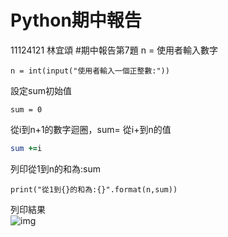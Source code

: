 # Python期中報告
11124121 林宜頌
#期中報告第7題
n = 使用者輸入數字  
```
n = int(input("使用者輸入一個正整數:"))
```

設定sum初始值  
```
sum = 0
```

從i到n+1的數字迴圈，sum= 從i+到n的值  
```for i in range(1,n+1):
sum +=i
```

列印從1到n的和為:sum  
```
print("從1到{}的和為:{}".format(n,sum))
```

列印結果  
![img](https://github.com/kurumicute/Ex-7-text/assets/90886946/eb129f9b-722f-4939-a057-7ab1ba96e619)
